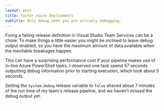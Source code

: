```yaml
---
layout: post
title: Faster Azure Deployments
subtitle: Only debug when you are actively debugging.
---
```

Fixing a failing release definition in Visual Studio Team Services can be a chore. To make things a little easier you might be inclined to leave debug output enabled, so you have the maximum amount of data available when the inevitable breakages happen.

This can have a surprising performance cost if your pipeline makes use of in-line Azure PowerShell tasks. I observed one task spend 57 seconds outputting debug information prior to starting execution, which took about 5 seconds.

Setting the ```System.Debug``` release variable to ```false``` shaved about 7 minutes of the run time of my team's release pipeline, and we haven't missed the debug output yet.

![spacer](/img/spacer.gif)

